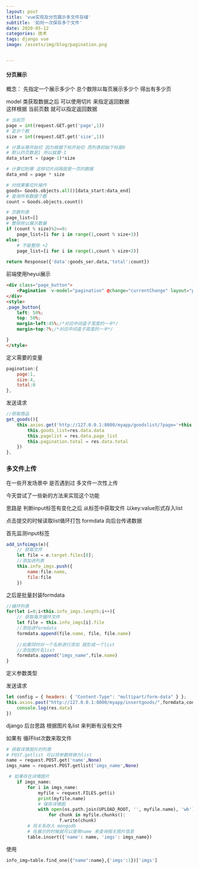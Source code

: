 ```yaml
---
layout: post
title: 'vue实现及分页展示多文件存储'
subtitle: '如何一次保存多个文件'
date: 2020-05-12
categories: 技术
tags: django vue 
image: /assets/img/blog/pagination.png


---
```


####  分页展示

概念：
先指定一个展示多少个
总个数除以每页展示多少个 得出有多少页  

model 类获取数据之后 可以使用切片 来指定返回数据  
这样根据 当前页数 就可以指定返回数据

```python
# 当前页
page = int(request.GET.get('page',1))
# 显示个数
size = int(request.GET.get('size',1))

# 计算从哪开始切 因为根据下标开始切 而列表初始下标是0
# 默认的页数是1 所以就要-1
data_start = (page-1)*size

# 计算切到哪 这样切片间隔就是一页的数据
data_end = page * size

# 对结果集切片操作 
goods= Goods.objects.all()[data_start:data_end]
# 查询所有数据个数
count = Goods.objects.count()

# 页数列表
page_list=[]
# 整除除以展示数量
if (count % size)%2==0:
    page_list=[i for i in range(1,count % size+1)]
else:
    # 不能整除 +2
    page_list=[i for i in range(1,count % size+2)]
    
return Response({'data':goods_ser.data,'total':count})
```

前端使用heyui展示

```html
<div class="page_button">
    <Pagination  v-model="pagination" @change="currentChange" layout="pager" small></Pagination>
</div>
<style>
.page_button{
    left: 50%;
    top: 50%;
    margin-left:45%;/*对应中间盒子宽度的一半*/
    margin-top:7%;/*对应中间盒子高度的一半*/

}
</style>
```

定义需要的变量

```js
pagination:{
    page:1,
    size:4,
    total:0
},
```

发送请求

```js
//获取商品
get_goods(){
    this.axios.get('http://127.0.0.1:8000/myapp/goodslist/?page='+this.pagination.page+'&size='+this.pagination.size).then(res=>{
        this.goods_list=res.data.data
        this.pagelist = res.data.page_list
        this.pagination.total = res.data.total
    })
},
```



### 多文件上传

在一些开发场景中 是否遇到过 多文件一次性上传

今天尝试了一些新的方法来实现这个功能

思路是  判断input标签有变化之后  从标签中获取文件 以key:value形式存入list

点击提交的时候读取list循环打包 formdata 向后台传递数据

首先监测input标签

```js
add_infoimgs(e){
    // 获取文件
    let file = e.target.files[0];
    //添加进列表
    this.info_imgs.push({
        name:file.name,
        file:file
    })
```

之后是批量封装formdata

```js
//循环列表
for(let i=0;i<this.info_imgs.length;i++){
    // 获取每次循环文件
    let file = this.info_imgs[i].file
    //添加进formdata
    formdata.append(file.name, file, file.name)
    
    //如果同时对一个名称进行添加 就形成一个list
    //添加图片名list
    formdata.append("imgs_name",file.name)
}
```

定义参数类型

发送请求

```js
let config = { headers: { "Content-Type": "multipart/form-data" } };
this.axios.post("http://127.0.0.1:8000/myapp/insertgoods/",formdata,config).then(res=>{
    console.log(res.data)
})
```

django 后台思路  根据图片名list 来判断有没有文件

如果有 循环list次数来取文件

```python
# 获取详情图片的列表
# POST.getlist 可以将参数转换为list
name = request.POST.get('name',None)
imgs_name = request.POST.getlist('imgs_name',None)

 # 如果存在详情图片
    if imgs_name:
        for i in imgs_name:
            myfile = request.FILES.get(i)
            print(myfile.name)
            # 保存详情图
            with open(os.path.join(UPLOAD_ROOT, '', myfile.name), 'wb')as f:
                for chunk in myfile.chunks():
                    f.write(chunk)
        # 将关系存入 mongodb
        # 在展示的时候就可以使用name 来查询相关图片信息
        table.insert({'name': name, 'imgs': imgs_name})
```

使用

```python
info_img=table.find_one({"name":name},{'imgs':1})['imgs']
```


